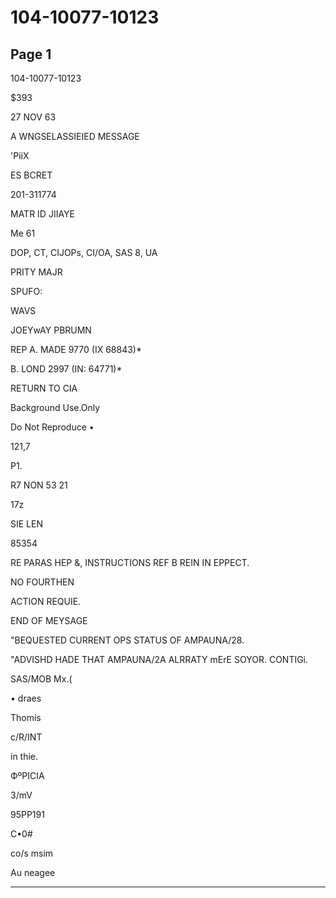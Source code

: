 # 104-10077-10123

## Page 1

104-10077-10123

$393

27 NOV 63

A WNGSELASSIEIED MESSAGE

'PiiX

ES BCRET

201-311774

MATR ID JIIAYE

Me 61

DOP, CT, CIJOPs, CI/OA, SAS 8, UA

PRITY MAJR

SPUFO:

WAVS

JOEYwAY PBRUMN

REP A. MADE 9770 (IX 68843)*

B. LOND 2997 (IN: 64771)*

RETURN TO CIA

Background Use.Only

Do Not Reproduce •

121,7

P1.

R7 NON 53 21

17z

SIE LEN

85354

RE PARAS HEP &, INSTRUCTIONS REF B REIN IN EPPECT.

NO FOURTHEN

ACTION REQUIE.

END OF MEYSAGE

"BEQUESTED CURRENT OPS STATUS OF AMPAUNA/28.

"ADVISHD HADE THAT AMPAUNA/2A ALRRATY mErE SOYOR. CONTIGi.

SAS/MOB Mx.(

• draes

Thomis

c/R/INT

in thie.

ФºPICIA

3/mV

95PP191

C•0#

co/s msim

Au neagee

---

